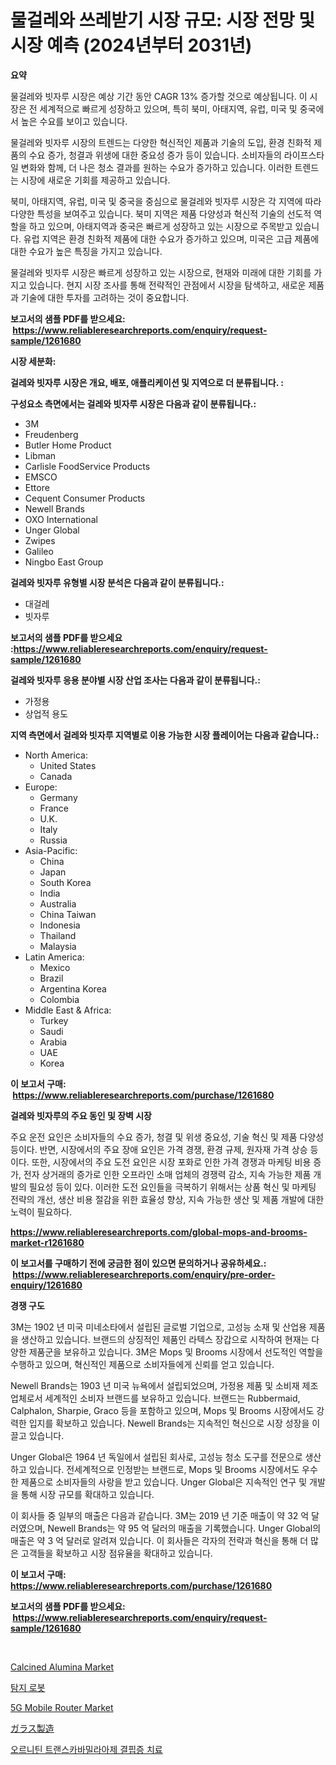 <p><h1>물걸레와 쓰레받기 시장 규모: 시장 전망 및 시장 예측 (2024년부터 2031년)</h1></p><p><strong>요약</strong></p>
<p><p>물걸레와 빗자루 시장은 예상 기간 동안 CAGR 13% 증가할 것으로 예상됩니다. 이 시장은 전 세계적으로 빠르게 성장하고 있으며, 특히 북미, 아태지역, 유럽, 미국 및 중국에서 높은 수요를 보이고 있습니다.</p><p>물걸레와 빗자루 시장의 트렌드는 다양한 혁신적인 제품과 기술의 도입, 환경 친화적 제품의 수요 증가, 청결과 위생에 대한 중요성 증가 등이 있습니다. 소비자들의 라이프스타일 변화와 함께, 더 나은 청소 결과를 원하는 수요가 증가하고 있습니다. 이러한 트렌드는 시장에 새로운 기회를 제공하고 있습니다.</p><p>북미, 아태지역, 유럽, 미국 및 중국을 중심으로 물걸레와 빗자루 시장은 각 지역에 따라 다양한 특성을 보여주고 있습니다. 북미 지역은 제품 다양성과 혁신적 기술의 선도적 역할을 하고 있으며, 아태지역과 중국은 빠르게 성장하고 있는 시장으로 주목받고 있습니다. 유럽 지역은 환경 친화적 제품에 대한 수요가 증가하고 있으며, 미국은 고급 제품에 대한 수요가 높은 특징을 가지고 있습니다.</p><p>물걸레와 빗자루 시장은 빠르게 성장하고 있는 시장으로, 현재와 미래에 대한 기회를 가지고 있습니다. 현지 시장 조사를 통해 전략적인 관점에서 시장을 탐색하고, 새로운 제품과 기술에 대한 투자를 고려하는 것이 중요합니다.</p></p>
<p><strong>보고서의 샘플 PDF를 받으세요: &nbsp;<a href="https://www.reliableresearchreports.com/enquiry/request-sample/1261680">https://www.reliableresearchreports.com/enquiry/request-sample/1261680</a></strong></p>
<p><strong>시장 세분화:</strong></p>
<p><strong> 걸레와 빗자루 시장은 개요, 배포, 애플리케이션 및 지역으로 더 분류됩니다. :</strong></p>
<p><strong>구성요소 측면에서는 걸레와 빗자루 시장은 다음과 같이 분류됩니다.:</strong></p>
<p><ul><li>3M</li><li>Freudenberg</li><li>Butler Home Product</li><li>Libman</li><li>Carlisle FoodService Products</li><li>EMSCO</li><li>Ettore</li><li>Cequent Consumer Products</li><li>Newell Brands</li><li>OXO International</li><li>Unger Global</li><li>Zwipes</li><li>Galileo</li><li>Ningbo East Group</li></ul></p>
<p><strong> 걸레와 빗자루 유형별 시장 분석은 다음과 같이 분류됩니다.:</strong></p>
<p><ul><li>대걸레</li><li>빗자루</li></ul></p>
<p><strong>보고서의 샘플 PDF를 받으세요 :<a href="https://www.reliableresearchreports.com/enquiry/request-sample/1261680">https://www.reliableresearchreports.com/enquiry/request-sample/1261680</a></strong></p>
<p><strong> 걸레와 빗자루 응용 분야별 시장 산업 조사는 다음과 같이 분류됩니다.:</strong></p>
<p><ul><li>가정용</li><li>상업적 용도</li></ul></p>
<p><strong>지역 측면에서 걸레와 빗자루 지역별로 이용 가능한 시장 플레이어는 다음과 같습니다.:</strong></p>
<p><ul>
    <li>
        North America:
        <ul>
            <li>United States</li>
            <li>Canada</li>
        </ul>
    </li>
    <li>
        Europe:
        <ul>
            <li>Germany</li>
            <li>France</li>
            <li>U.K.</li>
            <li>Italy</li>
            <li>Russia</li>
        </ul>
    </li>
    <li>
        Asia-Pacific:
        <ul>
            <li>China</li>
            <li>Japan</li>
            <li>South Korea</li>
            <li>India</li>
            <li>Australia</li>
            <li>China Taiwan</li>
            <li>Indonesia</li>
            <li>Thailand</li>
            <li>Malaysia</li>
        </ul>
    </li>
    <li>
        Latin America:
        <ul>
            <li>Mexico</li>
            <li>Brazil</li>
            <li>Argentina Korea</li>
            <li>Colombia</li>
        </ul>
    </li>
    <li>
        Middle East & Africa:
        <ul>
            <li>Turkey</li>
            <li>Saudi</li>
            <li>Arabia</li>
            <li>UAE</li>
            <li>Korea</li>
        </ul>
    </li>
    </ul></p>
<p><strong>이 보고서 구매: &nbsp;<a href="https://www.reliableresearchreports.com/purchase/1261680">https://www.reliableresearchreports.com/purchase/1261680</a></strong></p>
<p><strong>걸레와 빗자루의 주요 동인 및 장벽 시장</strong></p>
<p><p>주요 운전 요인은 소비자들의 수요 증가, 청결 및 위생 중요성, 기술 혁신 및 제품 다양성 등이다. 반면, 시장에서의 주요 장애 요인은 가격 경쟁, 환경 규제, 원자재 가격 상승 등이다. 또한, 시장에서의 주요 도전 요인은 시장 포화로 인한 가격 경쟁과 마케팅 비용 증가, 전자 상거래의 증가로 인한 오프라인 소매 업체의 경쟁력 감소, 지속 가능한 제품 개발의 필요성 등이 있다. 이러한 도전 요인들을 극복하기 위해서는 상품 혁신 및 마케팅 전략의 개선, 생산 비용 절감을 위한 효율성 향상, 지속 가능한 생산 및 제품 개발에 대한 노력이 필요하다.</p></p>
<p><strong><a href="https://www.reliableresearchreports.com/global-mops-and-brooms-market-r1261680">https://www.reliableresearchreports.com/global-mops-and-brooms-market-r1261680</a></strong></p>
<p><strong>이 보고서를 구매하기 전에 궁금한 점이 있으면 문의하거나 공유하세요.: &nbsp;<a href="https://www.reliableresearchreports.com/enquiry/pre-order-enquiry/1261680">https://www.reliableresearchreports.com/enquiry/pre-order-enquiry/1261680</a></strong></p>
<p><strong>경쟁 구도</strong></p>
<p><p>3M는 1902 년 미국 미네소타에서 설립된 글로벌 기업으로, 고성능 소재 및 산업용 제품을 생산하고 있습니다. 브랜드의 상징적인 제품인 라텍스 장갑으로 시작하여 현재는 다양한 제품군을 보유하고 있습니다. 3M은 Mops 및 Brooms 시장에서 선도적인 역할을 수행하고 있으며, 혁신적인 제품으로 소비자들에게 신뢰를 얻고 있습니다.</p><p>Newell Brands는 1903 년 미국 뉴욕에서 설립되었으며, 가정용 제품 및 소비재 제조업체로서 세계적인 소비자 브랜드를 보유하고 있습니다. 브랜드는 Rubbermaid, Calphalon, Sharpie, Graco 등을 포함하고 있으며, Mops 및 Brooms 시장에서도 강력한 입지를 확보하고 있습니다. Newell Brands는 지속적인 혁신으로 시장 성장을 이끌고 있습니다.</p><p>Unger Global은 1964 년 독일에서 설립된 회사로, 고성능 청소 도구를 전문으로 생산하고 있습니다. 전세계적으로 인정받는 브랜드로, Mops 및 Brooms 시장에서도 우수한 제품으로 소비자들의 사랑을 받고 있습니다. Unger Global은 지속적인 연구 및 개발을 통해 시장 규모를 확대하고 있습니다.</p><p>이 회사들 중 일부의 매출은 다음과 같습니다. 3M는 2019 년 기준 매출이 약 32 억 달러였으며, Newell Brands는 약 95 억 달러의 매출을 기록했습니다. Unger Global의 매출은 약 3 억 달러로 알려져 있습니다. 이 회사들은 각자의 전략과 혁신을 통해 더 많은 고객들을 확보하고 시장 점유율을 확대하고 있습니다.</p></p>
<p><strong>이 보고서 구매: &nbsp; <a href="https://www.reliableresearchreports.com/purchase/1261680">https://www.reliableresearchreports.com/purchase/1261680</a></strong></p>
<p><strong>보고서의 샘플 PDF를 받으세요: &nbsp;<a href="https://www.reliableresearchreports.com/enquiry/request-sample/1261680">https://www.reliableresearchreports.com/enquiry/request-sample/1261680</a></strong><strong></strong></p>
<p>&nbsp;</p>
<p><p><a href="https://issuu.com/reportprime-2/docs/calcined-alumina-market-size-2030.pptx">Calcined Alumina Market</a></p><p><a href="https://medium.com/@jerrodhilll68/%EB%A1%9C%EB%B4%87-%EC%8B%9C%EC%9E%A5-%EA%B0%90%EC%A7%80%EB%8A%94-%EC%8B%9C%EC%9E%A5-%EC%A0%90%EC%9C%A0%EC%9C%A8-%EA%B7%9C%EB%AA%A8-%EB%B0%8F-2031%EB%85%84%EA%B9%8C%EC%A7%80-%EC%98%88%EC%83%81%EB%90%98%EB%8A%94-%EC%98%88%EC%B8%A1%EC%97%90-%EC%B4%88%EC%A0%90%EC%9D%84-%EB%A7%9E%EC%B6%A5%EB%8B%88%EB%8B%A4-d38e1a04a4a6">탐지 로봇</a></p><p><a href="https://github.com/globismark/Market-Research-Report-List-2/blob/main/5g-mobile-router-market.md">5G Mobile Router Market</a></p><p><a href="https://github.com/bevdtkn4419963/Market-Research-Report-List-1/blob/main/738143020334.md">ガラス製造</a></p><p><a href="https://github.com/Tristiarton768456/Market-Research-Report-List-1/blob/main/320406418647.md">오르니틴 트랜스카바밀라아제 결핍증 치료</a></p></p>